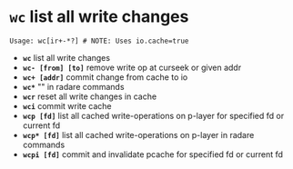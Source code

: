 <!-- TITLE: wc -->

#  **`wc`** list all write changes


```text
Usage: wc[ir+-*?] # NOTE: Uses io.cache=true
```


- **`wc`** list all write changes
- **`wc- [from] [to]`** remove write op at curseek or given addr
- **`wc+ [addr]`** commit change from cache to io
- **`wc*`** "" in radare commands
- **`wcr`** reset all write changes in cache
- **`wci`** commit write cache
- **`wcp [fd]`** list all cached write-operations on p-layer for specified fd or current fd
- **`wcp* [fd]`** list all cached write-operations on p-layer in radare commands
- **`wcpi [fd]`** commit and invalidate pcache for specified fd or current fd

<p hidden>wc wc+ wc* wcr wci wcp wcp* wcpi</p>